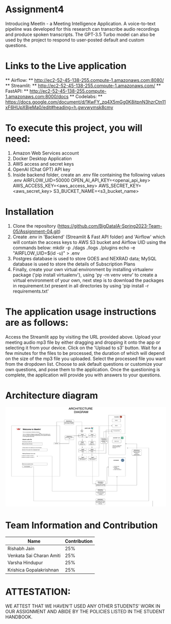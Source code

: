 # Assignment4
Introducing MeetIn - a Meeting Intelligence Application. A voice-to-text pipeline was developed for this research can transcribe audio recordings and produce spoken transcripts. The GPT-3.5 Turbo model can also be used by the project to respond to user-posted default and custom questions.

# Links to the Live application

** Airflow: ** http://ec2-52-45-138-255.compute-1.amazonaws.com:8080/
** Streamlit: ** http://ec2-52-45-138-255.compute-1.amazonaws.com/
** FastAPI: ** http://ec2-52-45-138-255.compute-1.amazonaws.com:8000/docs
** Codelabs: ** https://docs.google.com/document/d/1KwFY_zq4X5mGg0K8itpnN3hzrCtn11xF6HUpXBjeMa0/edit#heading=h.gwvwymsk8cmy

# To execute this project, you will need:

1. Amazon Web Services account
2. Docker Desktop Application
3. AWS access and secret keys
4. OpenAI (Chat GPT) API key
5. Inside backend folder, create an .env file containing the following values
   .env
   AIRFLOW_UID=50000
   OPEN_AI_API_KEY=<openai_api_key>
   AWS_ACCESS_KEY=<aws_access_key>
   AWS_SECRET_KEY=<aws_secret_key>
   S3_BUCKET_NAME=<s3_bucket_name>
   
# Installation
1. Clone the repository (https://github.com/BigDataIA-Spring2023-Team-05/Assignment-04.git)
2. Create .env in 'Backend' (Streamlit & Fast API folder) and 'Airflow' which will contain the access keys to AWS S3 bucket and Airflow UID using the commands below: mkdir -p ./dags ./logs ./plugins echo -e "AIRFLOW_UID=$(id -u)" > .env
3. Postgres database is used to store GOES and NEXRAD data; MySQL database is used to store the details of Subscription Plans
4. Finally, create your own virtual environment by installing virtualenv package ('pip install virtualenv'), using 'py -m venv venv' to create a virtual environment of your own, next step is to download the packages in requirement.txt present in all directories by using 'pip install -r requirements.txt'

# The application usage instructions are as follows:

Access the Streamlit app by visiting the URL provided above.
Upload your meeting audio mp3 file by either dragging and dropping it onto the app or selecting it from your device.
Click on the 'Upload to s3' button.
Wait for a few minutes for the files to be processed, the duration of which will depend on the size of the mp3 file you uploaded.
Select the processed file you want from the dropdown list.
Choose to ask default questions or customize your own questions, and pose them to the application.
Once the questioning is complete, the application will provide you with answers to your questions.


# Architecture diagram
<img src="https://github.com/BigDataIA-Spring2023-Team-05/Assignment-04/blob/main/arch-diag.png">

# Team Information and Contribution

Name | Contribution 
--- | --- 
Rishabh Jain | 25% 
Venkata Sai Charan Amiti | 25% 
Varsha Hindupur | 25% 
Krishica Gopalakrishnan | 25% 

# ATTESTATION:

WE ATTEST THAT WE HAVEN’T USED ANY OTHER STUDENTS’ WORK IN OUR ASSIGNMENT AND ABIDE BY THE POLICIES LISTED IN THE STUDENT HANDBOOK.

   


